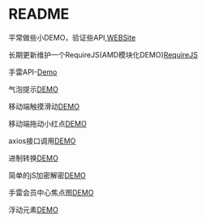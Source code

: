 # README
平常做些小DEMO，验证些API,[WEBSite](http://demo.xuliehaonet.com)

长期更新维护一个RequireJS(AMD模块化DEMO)[RequireJS](http://demo.xuliehaonet.com/201802/20180227/20180227001/index.html)

手雷API-[Demo](http://demo.xuliehaonet.com/201709/20170910002/)

气泡提示[DEMO](http://demo.xuliehaonet.com/201709/20170912001/20170912001.html)

移动端触摸滑动[DEMO](http://demo.xuliehaonet.com/201709/20170915001/Scroll.html)

移动端拖动小红点[DEMO](http://demo.xuliehaonet.com/201709/20170915001/TrackPoint.html)

axios接口调用[DEMO](http://demo.xuliehaonet.com/201709/20170924001/20170924002.html)

进制转换[DEMO](http://www.yanhu.com/201710/20171012/20171012001.html)

简单的jS加密解密[DEMO](http://www.yanhu.com/201710/20171012/20171012002.html)

手雷会员中心焦点图[DEMO](http://www.yanhu.com/201710/20171019/)

浮动元素[DEMO](http://www.yanhu.com/201710/20171020/20171020001.html)
